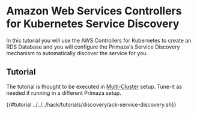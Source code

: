 # Amazon Web Services Controllers for Kubernetes Service Discovery

In this tutorial you will use the AWS Controllers for Kubernetes to create an RDS Database and you will configure the Primaza's Service Discovery mechanism to automatically discover the service for you.

## Tutorial

The tutorial is thought to be executed in [Multi-Cluster](../tenant/multi-cluster.md) setup.
Tune-it as needed if running in a different Primaza setup.

{{#tutorial ../../../hack/tutorials/discovery/ack-service-discovery.sh}}
